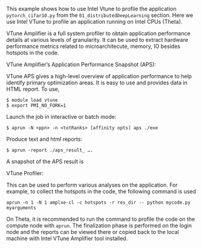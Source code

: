 This example shows how to use Intel Vtune to profile the application ```pytorch_cifar10.py``` from the ```01_distributedDeepLearning``` section. Here we use Intel VTune to profile an application running on Intel CPUs (Theta).

VTune Amplifier is a full system profiler to obtain application performance details at various levels of granularity. It can be used to extract hardware performance metrics related to microarchitecute, memory, IO besides hotspots in the code. 

VTune Amplifier’s Application Performance Snapshot (APS):

VTune APS gives a high-level overview of application performance to help identify primary optimization areas. It is easy to use and provides data in HTML report.
To use,
```
$ module load vtune
$ export PMI_NO_FORK=1
```

Launch the job in interactive or batch mode:

```
$ aprun -N <ppn> -n <totRanks> [affinity opts] aps ./exe
```

Produce text and html reports:
```
$ aprun -report ./aps_result_ ….
```
A snapshot of the APS result is


VTune Profiler:

This can be used to perform various analyses on the application. For example, to collect the hotspots in the code, the following command is used
```
aprun -n 1 -N 1 amplxe-cl -c hotspots -r res_dir -- python mycode.py myarguments
```


On Theta, it is recommended to run the command to profile the code on the compute node with ```aprun```. The finalization phase is performed on the login node and the reports can be viewed there or copied back to the local machine with Intel VTune Amplifier tool installed. 


